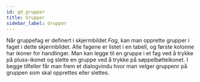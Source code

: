```yaml
---
id: gd_grupper
title: Grupper
sidebar_label: Grupper
---
```

Når gruppefag er definert i skjermbildet _Fag_, kan man opprette grupper i faget i dette skjermbildet. Alle fagene er listet i en tabell, og første kolonne har ikoner for handlinger. Man kan legge til en gruppe i et fag ved å trykke på pluss-ikonet og slette en gruppe ved å trykke på søppelbøtteikonet. I begge tilfeller får man frem et dialogvindu hvor man velger gruppenr på gruppen som skal opprettes eller slettes.
